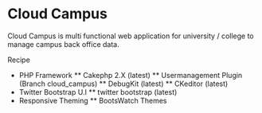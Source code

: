 Cloud Campus
============

Cloud Campus is multi functional web application for university / college to manage campus back office data.

Recipe
+ PHP Framework
** Cakephp 2.X (latest)
** Usermanagement Plugin (Branch cloud_campus)
** DebugKit (latest)
** CKeditor (latest)
+ Twitter Bootstrap U.I
** twitter bootstrap (latest)
+ Responsive Theming
** BootsWatch Themes